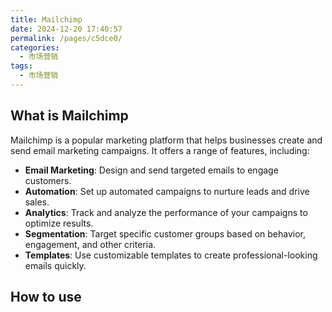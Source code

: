 ```yaml
---
title: Mailchimp
date: 2024-12-20 17:40:57
permalink: /pages/c5dce0/
categories: 
  - 市场营销
tags: 
  - 市场营销
---
```


## What is Mailchimp

Mailchimp is a popular marketing platform that helps businesses create and send email marketing campaigns. It offers a range of features, including:

- **Email Marketing**: Design and send targeted emails to engage customers.
- **Automation**: Set up automated campaigns to nurture leads and drive sales.
- **Analytics**: Track and analyze the performance of your campaigns to optimize results.
- **Segmentation**: Target specific customer groups based on behavior, engagement, and other criteria.
- **Templates**: Use customizable templates to create professional-looking emails quickly.

## How to use
